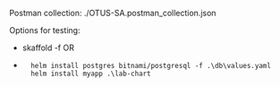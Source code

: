 Postman collection:  ./OTUS-SA.postman_collection.json

Options for testing:
- skaffold -f
OR
- 
        helm install postgres bitnami/postgresql -f .\db\values.yaml
        helm install myapp .\lab-chart
